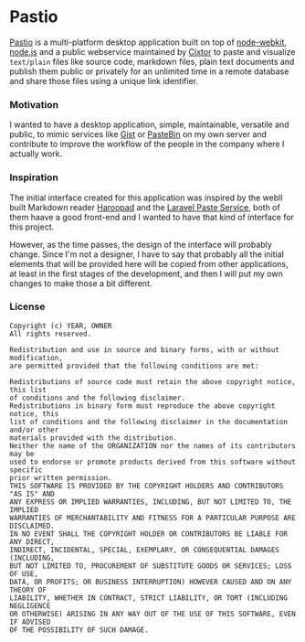 # Pastio

[Pastio](http://www.cixtor.com/pastio) is a multi-platform desktop application built on top of [node-webkit](https://github.com/rogerwang/node-webkit), [node.js](http://nodejs.org/) and a public webservice maintained by [Cixtor](http://www.cixtor.com/) to paste and visualize `text/plain` files like source code, markdown files, plain text documents and publish them public or privately for an unlimited time in a remote database and share those files using a unique link identifier.

### Motivation

I wanted to have a desktop application, simple, maintainable, versatile and public, to mimic services like [Gist](https://gist.github.com/) or [PasteBin](http://pastebin.com/) on my own server and contribute to improve the workflow of the people in the company where I actually work.

### Inspiration

The initial interface created for this application was inspired by the webll built Markdown reader [Haroopad](https://github.com/rhiokim/haroopad) and the [Laravel Paste Service](http://paste.laravel.com/), both of them haave a good front-end and I wanted to have that kind of interface for this project.

However, as the time passes, the design of the interface will probably change. Since I'm not a designer, I have to say that probably all the initial elements that will be provided here will be copied from other applications, at least in the first stages of the development, and then I will put my own changes to make those a bit different.

### License

```text
Copyright (c) YEAR, OWNER
All rights reserved.

Redistribution and use in source and binary forms, with or without modification,
are permitted provided that the following conditions are met:

Redistributions of source code must retain the above copyright notice, this list
of conditions and the following disclaimer.
Redistributions in binary form must reproduce the above copyright notice, this
list of conditions and the following disclaimer in the documentation and/or other
materials provided with the distribution.
Neither the name of the ORGANIZATION nor the names of its contributors may be
used to endorse or promote products derived from this software without specific
prior written permission.
THIS SOFTWARE IS PROVIDED BY THE COPYRIGHT HOLDERS AND CONTRIBUTORS "AS IS" AND
ANY EXPRESS OR IMPLIED WARRANTIES, INCLUDING, BUT NOT LIMITED TO, THE IMPLIED
WARRANTIES OF MERCHANTABILITY AND FITNESS FOR A PARTICULAR PURPOSE ARE DISCLAIMED.
IN NO EVENT SHALL THE COPYRIGHT HOLDER OR CONTRIBUTORS BE LIABLE FOR ANY DIRECT,
INDIRECT, INCIDENTAL, SPECIAL, EXEMPLARY, OR CONSEQUENTIAL DAMAGES (INCLUDING,
BUT NOT LIMITED TO, PROCUREMENT OF SUBSTITUTE GOODS OR SERVICES; LOSS OF USE,
DATA, OR PROFITS; OR BUSINESS INTERRUPTION) HOWEVER CAUSED AND ON ANY THEORY OF
LIABILITY, WHETHER IN CONTRACT, STRICT LIABILITY, OR TORT (INCLUDING NEGLIGENCE
OR OTHERWISE) ARISING IN ANY WAY OUT OF THE USE OF THIS SOFTWARE, EVEN IF ADVISED
OF THE POSSIBILITY OF SUCH DAMAGE.
```